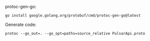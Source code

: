 protoc-gen-go:

```shell
go install google.golang.org/protobuf/cmd/protoc-gen-go@latest
```

Generate code: 

```shell
protoc --go_out=. --go_opt=paths=source_relative PulsarApi.proto
```